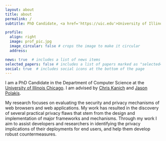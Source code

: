 ```yaml
---
layout: about
title: about
permalink: /
subtitle: PhD Candidate, <a href='https://uic.edu'>University of Illinois Chicago</a>

profile:
  align: right
  image: prof_pic.jpg
  image_circular: false # crops the image to make it circular
  address: 

news: true  # includes a list of news items
selected_papers: false # includes a list of papers marked as "selected={true}"
social: true  # includes social icons at the bottom of the page
---
```


I am a PhD Candidate in the Department of Computer Science at the [University of Illinois Chicago](https://uic.edu). I am advised by [Chris Kanich](https://www.cs.uic.edu/~ckanich/) and [Jason Polakis](https://www.cs.uic.edu/~polakis/).

My research focuses on evaluating the security and privacy mechanisms of web browsers and web applications. My work has resulted in the discovery of several practical privacy flaws that stem from the design and implementation of major frameworks and mechanisms. Through my work I aim to assist developers and researchers in identifying the privacy implications of their deployments for end users, and help them develop robust countermeasures.
